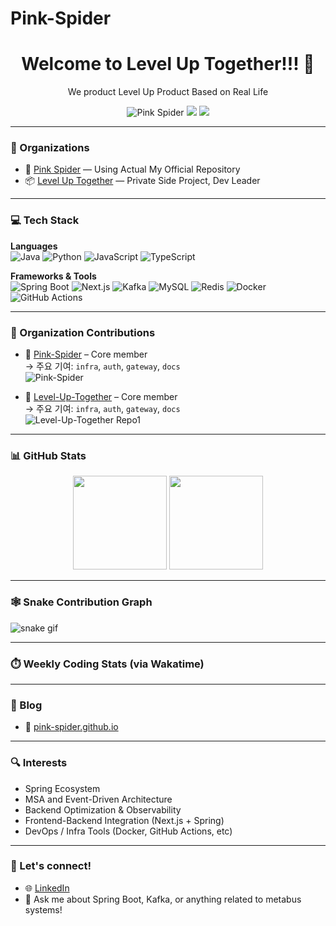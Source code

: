 # Pink-Spider
 
<h1 align="center">Welcome to Level Up Together!!! 👋</h1>

<p align="center">
  We product Level Up Product Based on Real Life
</p>

<p align="center">
  <img src="https://komarev.com/ghpvc/?username=Pink-Spider&label=Profile+views" alt="Pink Spider" />
  <a href="https://pink-spider.github.io"><img src="https://img.shields.io/badge/Blog-%23FFA500.svg?style=flat&logo=blogger&logoColor=white"/></a>
  <a href="mailto:ceo@pink-spider.io"><img src="https://img.shields.io/badge/Email-D14836?style=flat&logo=gmail&logoColor=white"/></a>
</p>

---

### 💼 Organizations
- 🔧 [Pink Spider](https://github.com/Pink-Spider) — Using Actual My Official Repository
- 📦 [Level Up Together](https://github.com/Level-Up-Together) — Private Side Project, Dev Leader

---

### 💻 Tech Stack

**Languages**  
![Java](https://img.shields.io/badge/Java-%23ED8B00.svg?style=flat&logo=openjdk&logoColor=white)
![Python](https://img.shields.io/badge/Python-blue.svg?style=flat&logo=python&logoColor=white)
![JavaScript](https://img.shields.io/badge/JavaScript-%23323330.svg?style=flat&logo=javascript&logoColor=%23F7DF1E)
![TypeScript](https://img.shields.io/badge/TypeScript-%23007ACC.svg?style=flat&logo=typescript&logoColor=white)

**Frameworks & Tools**  
![Spring Boot](https://img.shields.io/badge/Spring_Boot-%236DB33F.svg?style=flat&logo=spring-boot&logoColor=white)
![Next.js](https://img.shields.io/badge/Next.js-%23000000.svg?style=flat&logo=next.js&logoColor=white)
![Kafka](https://img.shields.io/badge/Apache_Kafka-231F20?style=flat&logo=apache-kafka&logoColor=white)
![MySQL](https://img.shields.io/badge/MySQL-%2300f.svg?style=flat&logo=mysql&logoColor=white)
![Redis](https://img.shields.io/badge/Redis-%23DC382D.svg?style=flat&logo=redis&logoColor=white)
![Docker](https://img.shields.io/badge/Docker-%230db7ed.svg?style=flat&logo=docker&logoColor=white)
![GitHub Actions](https://img.shields.io/badge/GitHub_Actions-%232671E5.svg?style=flat&logo=githubactions&logoColor=white)

---
### 👥 Organization Contributions

- 🔧 [Pink-Spider](https://github.com/Pink-Spider) – Core member  
  → 주요 기여: `infra`, `auth`, `gateway`, `docs`  
  ![Pink-Spider](https://img.shields.io/github/stars/Level-Up-Together/level-up-together-bff?label=level-up-together-bff&style=social)

- 🔧 [Level-Up-Together](https://github.com/Level-Up-Together) – Core member  
  → 주요 기여: `infra`, `auth`, `gateway`, `docs`  
  ![Level-Up-Together Repo1](https://img.shields.io/github/stars/Level-Up-Together/level-up-together-bff?label=level-up-together-bff&style=social)
---


### 📊 GitHub Stats

<p align="center">
  <img src="https://github-readme-stats.vercel.app/api?username=dev-minimalism&show_icons=true&theme=github_dark" height="150"/>
  <img src="https://github-readme-stats.vercel.app/api/top-langs/?username=dev-minimalism&layout=compact&theme=github_dark" height="150"/>
</p>

---

### 🕸️ Snake Contribution Graph

![snake gif](https://github.com/dev-minimalism/dev-minimalism/blob/output/github-contribution-grid-snake.svg)


---

### ⏱️ Weekly Coding Stats (via Wakatime)

<!--START_SECTION:waka-->
<!--END_SECTION:waka-->


---

### 📝 Blog

- 🔗 [pink-spider.github.io](https://pink-spider.github.io/)

---

### 🔍 Interests

- Spring Ecosystem
- MSA and Event-Driven Architecture
- Backend Optimization & Observability
- Frontend-Backend Integration (Next.js + Spring)
- DevOps / Infra Tools (Docker, GitHub Actions, etc)

---

### 🤝 Let's connect!

- 🌐 [LinkedIn](https://www.linkedin.com/in/yungoo-park-0b018b35a/)
- 💬 Ask me about Spring Boot, Kafka, or anything related to metabus systems!
